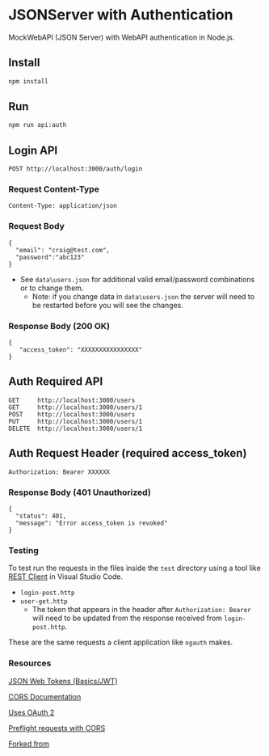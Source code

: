 # JSONServer with Authentication

MockWebAPI (JSON Server) with WebAPI authentication in Node.js.

## Install

```bash
npm install
```

## Run

```bash
npm run api:auth
```

## Login API

```
POST http://localhost:3000/auth/login
```

### Request Content-Type

```
Content-Type: application/json
```

### Request Body

```
{
  "email": "craig@test.com",
  "password":"abc123"
}
```

* See `data\users.json` for additional valid email/password combinations or to change them.
  * Note: if you change data in `data\users.json` the server will need to be restarted before you will see the changes.

### Response Body (200 OK)

```
{
   "access_token": "XXXXXXXXXXXXXXXX"
}
```

## Auth Required API

```
GET     http://localhost:3000/users
GET     http://localhost:3000/users/1
POST    http://localhost:3000/users
PUT     http://localhost:3000/users/1
DELETE  http://localhost:3000/users/1
```

## Auth Request Header (required access_token)

```
Authorization: Bearer XXXXXX
```

### Response Body (401 Unauthorized)

```
{
  "status": 401,
  "message": "Error access_token is revoked"
}
```

### Testing

To test run the requests in the files inside the `test` directory using a tool like [REST Client](https://marketplace.visualstudio.com/items?itemName=humao.rest-client) in Visual Studio Code.

* `login-post.http`
* `user-get.http`
  * The token that appears in the header after `Authorization: Bearer` will need to be updated from the response received from `login-post.http`.

These are the same requests a client application like `ngauth` makes.

### Resources

[JSON Web Tokens (Basics/JWT)](https://medium.com/@piraveenaparalogarajah/json-web-tokens-jwt-basics-6515b13077e8)

[CORS Documentation](https://developer.mozilla.org/en-US/docs/Web/HTTP/CORS)

[Uses OAuth 2](https://security.stackexchange.com/questions/108662/why-is-bearer-required-before-the-token-in-authorization-header-in-a-http-re)

[Preflight requests with CORS](http://restlet.com/company/blog/2015/12/15/understanding-and-using-cors/)

[Forked from](https://github.com/oz4you/mock-auth-json-server)
